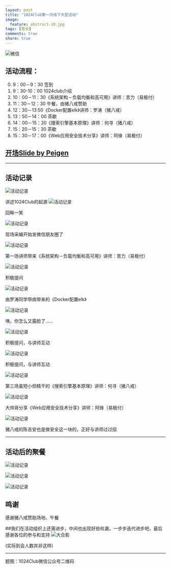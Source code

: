 ```yaml
---
layout: post
title: "1024Club第一次线下大型活动"
image:
  feature: abstract-10.jpg
tags: [聚会]
comments: true
share: true
---
```


![微信](http://pic.yupoo.com/peigen123_v/Eoy1EbLh/hj0LC.jpg)


## 活动流程：

0. 9：00－9：30 签到
1. 9：30-10：00 1024club介绍
2.  10：00－11：30《系统架构－负载均衡和高可用》讲师：苦力（易极付）
3.  11：30－12：30 午餐，由猪八戒赞助
4.  12：30－13:50《Docker配置elk》讲师：罗涛（猪八戒）
5.  13：50－14：00 茶歇
6.  14：00－15：20《搜索引擎基本原理》讲师：何寻（猪八戒）
7.  15：20－15：30 茶歇
8.  15：30－17：00《Web应用安全技术分享》讲师：阿锋（易极付）

## [开场Slide by Peigen](http://peigen.info/drafts/1024Club-first-party/1024Club-first-party-intro.htm)

---
## 活动记录
![活动记录](http://pic.yupoo.com/peigen123_v/Ep19YNIS/qgwVk.jpg)

讲述1024Club的起源
![活动记录](http://pic.yupoo.com/peigen123_v/Ep19Y3Vb/11gMMp.jpg)

回眸一笑

![活动记录](http://pic.yupoo.com/peigen123_v/Ep19Yu8k/xpF9A.jpg)

现场采编开始发微信朋友圈了

![活动记录](http://pic.yupoo.com/peigen123_v/Ep19Z1jX/45xDx.jpg)

第一场讲师带来《系统架构－负载均衡和高可用》讲师：苦力（易极付）

![活动记录](http://pic.yupoo.com/peigen123_v/Ep19Z7bp/Uiozg.jpg)

积极提问

![活动记录](http://pic.yupoo.com/peigen123_v/Ep19ZNVP/pyhG4.jpg)

由罗涛同学带病带来的《Docker配置elk》

![活动记录](http://pic.yupoo.com/peigen123_v/Ep19ZQu3/Z5bec.jpg)

咦，你怎么又露脸了……

![活动记录](http://pic.yupoo.com/peigen123_v/Ep19ZVP5/sV1HH.jpg)

积极提问，与讲师互动

![活动记录](http://pic.yupoo.com/peigen123_v/Ep1a0m5K/osVe8.jpg)

积极提问，与讲师互动

![活动记录](http://pic.yupoo.com/peigen123_v/Ep1a0nCA/zQpZ2.jpg)

第三场虽短小但精干的《搜索引擎基本原理》讲师：何寻（猪八戒）


![活动记录](http://pic.yupoo.com/peigen123_v/Ep1a0nD5/RyqHB.jpg)

大帅哥分享《Web应用安全技术分享》讲师：阿锋（易极付）

![活动记录](http://pic.yupoo.com/peigen123_v/Ep1a0pFl/n55mq.jpg)

猪八戒的陈吉安也是做安全这一块的，正好与讲师过过招

---
## 活动后的聚餐
![活动记录](http://pic.yupoo.com/peigen123_v/Ep1a12Ff/V8TNt.jpg)

![活动记录](http://pic.yupoo.com/peigen123_v/Ep1a1uvY/gJwmY.jpg)

![活动记录](http://pic.yupoo.com/peigen123_v/Ep1a1J9M/y8tpw.jpg)

## 鸣谢
感谢猪八戒赞助场地、午餐

##我们在活动组织上还需进步，中间也出现好些纰漏，一步步迭代进步吧，最后感谢各位的参与和支持
![大合影](http://pic.yupoo.com/peigen123_v/Ep1a0Yrp/tZ4m5.jpg)

(实际到会人数并非这样)



---
题图：1024Club微信公众号二维码